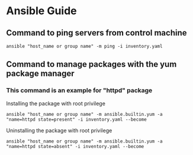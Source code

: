 # Ansible Guide 


## Command to ping servers from control machine 

```
ansible "host_name or group name" -m ping -i inventory.yaml
```

## Command to manage packages with the yum package manager

### This command is an example for "httpd" package 

Installing the package with root privilege 

```
ansible "host_name or group name" -m ansible.builtin.yum -a "name=httpd state=present" -i inventory.yaml --become
```

Uninstalling the package with root privilege

```
ansible "host_name or group name" -m ansible.builtin.yum -a "name=httpd state=absent" -i inventory.yaml --become
```